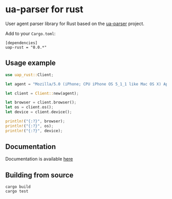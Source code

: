 # ua-parser for rust

User agent parser library for Rust based on the
[ua-parser](https://github.com/ua-parser) project.

Add to your `Cargo.toml`:

```
[dependencies]
uap-rust = "0.0.*"
```

## Usage example

```rust
use uap_rust::Client;

let agent = "Mozilla/5.0 (iPhone; CPU iPhone OS 5_1_1 like Mac OS X) AppleWebKit/534.46 (KHTML, like Gecko) Version/5.1 Mobile/9B206 Safari/7534.48.3";

let client = Client::new(agent);

let browser = client.browser();
let os = client.os();
let device = client.device();

println!("{:?}", browser);
println!("{:?}", os);
println!("{:?}", device);
```

## Documentation

Documentation is available [here](https://mrbechcrates.github.io/uap-rust-doc/uap_rust/index.html)

## Building from source

```
cargo build
cargo test
```
